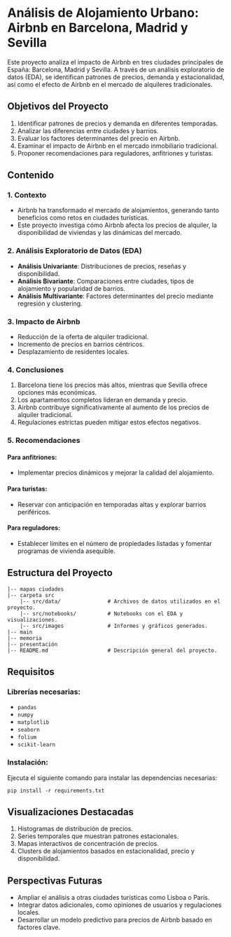 # Análisis de Alojamiento Urbano: Airbnb en Barcelona, Madrid y Sevilla

Este proyecto analiza el impacto de Airbnb en tres ciudades principales de España: Barcelona, Madrid y Sevilla. A través de un análisis exploratorio de datos (EDA), se identifican patrones de precios, demanda y estacionalidad, así como el efecto de Airbnb en el mercado de alquileres tradicionales.

## Objetivos del Proyecto
1. Identificar patrones de precios y demanda en diferentes temporadas.
2. Analizar las diferencias entre ciudades y barrios.
3. Evaluar los factores determinantes del precio en Airbnb.
4. Examinar el impacto de Airbnb en el mercado inmobiliario tradicional.
5. Proponer recomendaciones para reguladores, anfitriones y turistas.

## Contenido

### 1. **Contexto**
- Airbnb ha transformado el mercado de alojamientos, generando tanto beneficios como retos en ciudades turísticas.
- Este proyecto investiga cómo Airbnb afecta los precios de alquiler, la disponibilidad de viviendas y las dinámicas del mercado.

### 2. **Análisis Exploratorio de Datos (EDA)**
- **Análisis Univariante**: Distribuciones de precios, reseñas y disponibilidad.
- **Análisis Bivariante**: Comparaciones entre ciudades, tipos de alojamiento y popularidad de barrios.
- **Análisis Multivariante**: Factores determinantes del precio mediante regresión y clustering.

### 3. **Impacto de Airbnb**
- Reducción de la oferta de alquiler tradicional.
- Incremento de precios en barrios céntricos.
- Desplazamiento de residentes locales.

### 4. **Conclusiones**
1. Barcelona tiene los precios más altos, mientras que Sevilla ofrece opciones más económicas.
2. Los apartamentos completos lideran en demanda y precio.
3. Airbnb contribuye significativamente al aumento de los precios de alquiler tradicional.
4. Regulaciones estrictas pueden mitigar estos efectos negativos.

### 5. **Recomendaciones**
#### Para anfitriones:
- Implementar precios dinámicos y mejorar la calidad del alojamiento.
#### Para turistas:
- Reservar con anticipación en temporadas altas y explorar barrios periféricos.
#### Para reguladores:
- Establecer límites en el número de propiedades listadas y fomentar programas de vivienda asequible.

## Estructura del Proyecto
```
|-- mapas ciudades
|-- carpeta src
    |-- src/data/               # Archivos de datos utilizados en el proyecto.
    |-- src/notebooks/          # Notebooks con el EDA y visualizaciones.
    |-- src/images              # Informes y gráficos generados.
|-- main
|-- memoria
|-- presentación
|-- README.md                   # Descripción general del proyecto.
```

## Requisitos
### Librerías necesarias:
- `pandas`
- `numpy`
- `matplotlib`
- `seaborn`
- `folium`
- `scikit-learn`

### Instalación:
Ejecuta el siguiente comando para instalar las dependencias necesarias:
```
pip install -r requirements.txt
```

## Visualizaciones Destacadas
1. Histogramas de distribución de precios.
2. Series temporales que muestran patrones estacionales.
3. Mapas interactivos de concentración de precios.
4. Clusters de alojamientos basados en estacionalidad, precio y disponibilidad.

## Perspectivas Futuras
- Ampliar el análisis a otras ciudades turísticas como Lisboa o París.
- Integrar datos adicionales, como opiniones de usuarios y regulaciones locales.
- Desarrollar un modelo predictivo para precios de Airbnb basado en factores clave.
